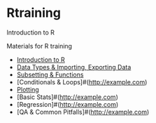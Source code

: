 # Rtraining
Introduction to R

Materials for R training
- [Introduction to R](http://rpubs.com/kfrost14/IntroToR)
- [Data Types & Importing, Exporting Data](http://rpubs.com/kfrost14/DataTypes)
- [Subsetting & Functions](http://rpubs.com/kfrost14/SubsetFunctions)
- [Conditionals & Loops]#(http://example.com)
- [Plotting](http://rpubs.com/kfrost14/plotting)
- [Basic Stats]#(http://example.com)
- [Regression]#(http://example.com)
- [QA & Common Pitfalls]#(http://example.com)
